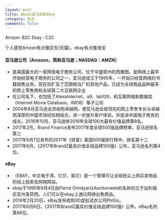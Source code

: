 ```yaml
---
layout: post
title: Amzon亚马逊和Ebay
category: 生活
comments: false
---
```

 
 Amzon: B2C
 Ebay : C2C
 
 个人感觉Amzon有点像京东(天猫)，ebay有点像淘宝
 
#### 亚马逊公司（Amazon，简称亚马逊；NASDAQ：AMZN）
* 是美国最大的一家网络电子商务公司，位于华盛顿州的西雅图。是网络上最早开始经营电子商务的公司之一，亚马逊成立于1995年，一开始只经营网络的书籍销售业务，现在则扩及了范围相当广的其他产品，已成为全球商品品种最多的网上零售商和全球第二大互联网企业
* 在公司名下，也包括了AlexaInternet、a9、lab126、和互联网电影数据库（Internet Movie Database，IMDB）等子公司
* 2004年8月亚马逊全资收购卓越网，使亚马逊全球领先的网上零售专长与卓越网深厚的中国市场经验相结合，进一步提升客户体验，并促进中国电子商务的成长。2016年10月，亚马逊排2016年全球100大最有价值品牌第8名。
* 2017年2月，Brand Finance发布2017年度全球500强品牌榜单，亚马逊排名第三
* 2017年6月7日发布的2017年《财富》美国500强排行榜中，排名第十二
* 2017年6月，《2017年BrandZ最具价值全球品牌100强》公布，亚马逊名列第4位。
	
#### eBay

* （EBAY，中文电子湾、亿贝、易贝）是一个管理可让全球民众上网买卖物品的线上拍卖及购物网站。
* ebay于1995年9月4日由Pierre Omidyar以Auctionweb的名称创立于加利福尼亚州圣荷西。人们可以在ebay上通过网络出售商品。
* 2014年2月20日，eBay宣布收购3D虚拟试衣公司PhiSix。 
* 2017年6月6日，《2017年BrandZ最具价值全球品牌100强》公布，eBay名列第86位。
	
	
	
	
	
	
	
	